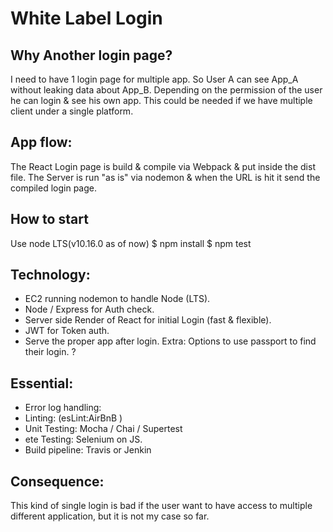 # White Label Login

## Why Another login page?
I need to have 1 login page for multiple app. So User A can see App_A without leaking data about App_B. Depending on the permission of the user he can login & see his own app. This could be needed if we have multiple client under a single platform.

## App flow:
The React Login page is build & compile via Webpack & put inside the dist file.
The Server is run "as is" via nodemon & when the URL is hit it send the compiled login page. 

## How to start
Use node LTS(v10.16.0 as of now)
$ npm install
$ npm test


## Technology:
- EC2 running nodemon to handle Node (LTS).
- Node / Express for Auth check.
- Server side Render of React for initial Login (fast & flexible).
- JWT for Token auth.
- Serve the proper app after login.
Extra: Options to use passport to find their login. ?

## Essential:
- Error log handling:
- Linting: (esLint:AirBnB )
- Unit Testing: Mocha / Chai / Supertest
- ete Testing: Selenium on JS.
- Build pipeline: Travis or Jenkin

## Consequence:
This kind of single login is bad if the user want to have access to multiple different application, but it is not my case so far.
